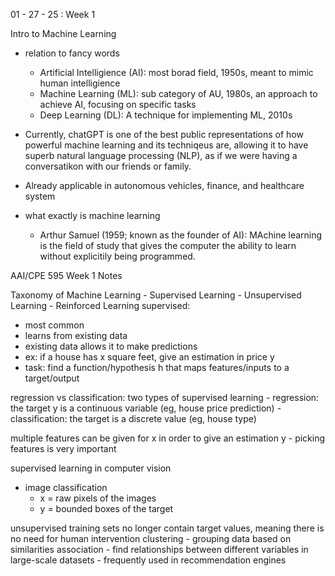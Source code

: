 01 - 27 - 25 : Week 1

Intro to Machine Learning 
- relation to fancy words
  - Artificial Intelligience (AI): most borad field, 1950s, meant to mimic human intelligience
  - Machine Learning (ML): sub category of AU, 1980s, an approach to achieve AI, focusing on specific tasks
  - Deep Learning (DL): A technique for implementing ML, 2010s

- Currently, chatGPT is one of the best public representations of how powerful machine learning and its techniqeus are, allowing it to have superb natural language processing (NLP), as if we were having a conversatikon with our friends or family. 

- Already applicable in autonomous vehicles, finance, and healthcare system

- what exactly is machine learning
  - Arthur Samuel (1959; known as the founder of AI): MAchine learning is the field of study that gives the computer the ability to learn without explicitily being programmed. 

AAI/CPE 595 Week 1 Notes

Taxonomy of Machine Learning
	- Supervised Learning
	- Unsupervised Learning
	- Reinforced Learning
supervised:
- most common
- learns from existing data
- existing data allows it to make predictions
- ex: if a house has x square feet, give an estimation in price y
- task: find a function/hypothesis h that maps features/inputs to a target/output

regression vs classification: two types of supervised learning 
	- regression: the target y is a continuous variable (eg, house price prediction)
	- classification: the target is a discrete value (eg, house type)

multiple features can be given for x in order to give an estimation y
	- picking features is very important 

supervised learning in computer vision
- image classification
	- x = raw pixels of the images
	- y = bounded boxes of the target


unsupervised
training sets no longer contain target values, meaning there is no need for human intervention
clustering
	- grouping data based on similarities 
association
	- find relationships between different variables in large-scale datasets 
	- frequently used in recommendation engines 

